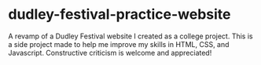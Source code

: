 # dudley-festival-practice-website
A revamp of a Dudley Festival website I created as a college project.
This is a side project made to help me improve my skills in HTML, CSS, and Javascript. Constructive criticism is welcome and appreciated!
